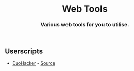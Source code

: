 <h1 align="center">Web Tools</h1>
<h3 align="center">Various web tools for you to utilise.</h3>

<br>

<h2>Userscripts</h2>
<ul>
    <li>
        <a href="https://utilities.ming.jp.net/web-tools/userscripts/DuoHacker">DuoHacker</a> - <a href="https://github.com/MingTheNoob/DuoHacker">Source</a>
    </li>
</ul>

